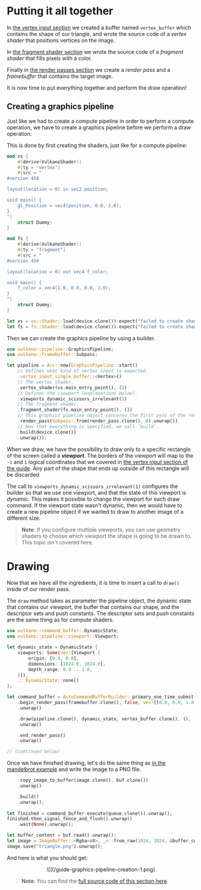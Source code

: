 # Putting it all together

In [the vertex input section](/guide/vertex-input) we created a buffer named `vertex_buffer` which
contains the shape of our triangle, and wrote the source code of a *vertex shader* that positions
vertices on the image.

In [the fragment shader section](/guide/fragment-shader) we wrote the source code of a
*fragment shader* that fills pixels with a color.

Finally in [the render passes section](/guide/render-pass-framebuffer) we create a *render pass*
and a *framebuffer* that contains the target image.

It is now time to put everything together and perform the draw operation!

## Creating a graphics pipeline

Just like we had to create a compute pipeline in order to perform a compute operation, we have to
create a graphics pipeline before we perform a draw operation.

This is done by first creating the shaders, just like for a compute pipeline:

```rust
mod vs {
    #[derive(VulkanoShader)]
    #[ty = "vertex"]
    #[src = "
#version 450

layout(location = 0) in vec2 position;

void main() {
    gl_Position = vec4(position, 0.0, 1.0);
}
"]
    struct Dummy;
}

mod fs {
    #[derive(VulkanoShader)]
    #[ty = "fragment"]
    #[src = "
#version 450

layout(location = 0) out vec4 f_color;

void main() {
    f_color = vec4(1.0, 0.0, 0.0, 1.0);
}
"]
    struct Dummy;
}

let vs = vs::Shader::load(device.clone()).expect("failed to create shader module");
let fs = fs::Shader::load(device.clone()).expect("failed to create shader module");
```

Then we can create the graphics pipeline by using a builder.

```rust
use vulkano::pipeline::GraphicsPipeline;
use vulkano::framebuffer::Subpass;

let pipeline = Arc::new(GraphicsPipeline::start()
    // Defines what kind of vertex input is expected.
    .vertex_input_single_buffer::<Vertex>()
    // The vertex shader.
    .vertex_shader(vs.main_entry_point(), ())
    // Defines the viewport (explanations below).
    .viewports_dynamic_scissors_irrelevant(1)
    // The fragment shader.
    .fragment_shader(fs.main_entry_point(), ())
    // This graphics pipeline object concerns the first pass of the render pass.
    .render_pass(Subpass::from(render_pass.clone(), 0).unwrap())
    // Now that everything is specified, we call `build`.
    .build(device.clone())
    .unwrap());
```

When we draw, we have the possibility to draw only to a specific rectangle of the screen called a
***viewport***. The borders of the viewport will map to the `-1` and `1` logical coordinates that
we covered in [the vertex input section of the guide](/guide/vertex-input). Any part of the shape
that ends up outside of this rectangle will be discarded.

The call to `viewports_dynamic_scissors_irrelevant(1)` configures the builder so that we use one
viewport, and that the state of this viewport is *dynamic*. This makes it possible to change the
viewport for each draw command. If the viewport state wasn't dynamic, then we would have to create
a new pipeline object if we wanted to draw to another image of a different size.

> **Note**: If you configure multiple viewports, you can use geometry shaders to choose which
> viewport the shape is going to be drawn to. This topic isn't covered here.

# Drawing

Now that we have all the ingredients, it is time to insert a call to `draw()` inside of our render
pass.

The `draw` method takes as parameter the pipeline object, the dynamic state that contains our
viewport, the buffer that contains our shape, and the descriptor sets and push constants. The
descriptor sets and push constants are the same thing as for compute shaders.

```rust
use vulkano::command_buffer::DynamicState;
use vulkano::pipeline::viewport::Viewport;

let dynamic_state = DynamicState {
    viewports: Some(vec![Viewport {
        origin: [0.0, 0.0],
        dimensions: [1024.0, 1024.0],
        depth_range: 0.0 .. 1.0,
    }]),
    .. DynamicState::none()
};

let command_buffer = AutoCommandBufferBuilder::primary_one_time_submit(device.clone(), queue.family()).unwrap()
    .begin_render_pass(framebuffer.clone(), false, vec![[0.0, 0.0, 1.0, 1.0].into()])
    .unwrap()

    .draw(pipeline.clone(), dynamic_state, vertex_buffer.clone(), (), ())
    .unwrap()

    .end_render_pass()
    .unwrap()

// (continued below)
```

Once we have finished drawing, let's do the same thing as [in the mandelbrot
example](/guide/mandelbrot) and write the image to a PNG file.

```rust
    .copy_image_to_buffer(image.clone(), buf.clone())
    .unwrap()

    .build()
    .unwrap();
    
let finished = command_buffer.execute(queue.clone()).unwrap();
finished.then_signal_fence_and_flush().unwrap()
    .wait(None).unwrap();

let buffer_content = buf.read().unwrap();
let image = ImageBuffer::<Rgba<u8>, _>::from_raw(1024, 1024, &buffer_content[..]).unwrap();
image.save("triangle.png").unwrap();
```

And here is what you should get:

<center>
![](/guide-graphics-pipeline-creation-1.png)
</center>

> **Note**: You can find the [full source code of this section
> here](https://github.com/vulkano-rs/vulkano/blob/master/examples/src/bin/guide-triangle.rs).
